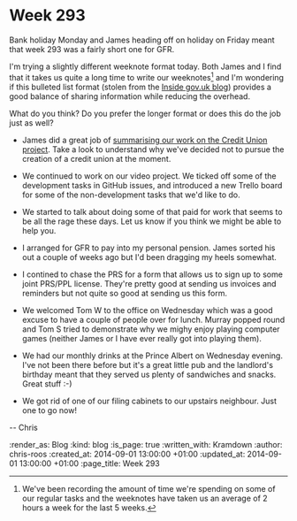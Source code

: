 Week 293
========

Bank holiday Monday and James heading off on holiday on Friday meant that week 293 was a fairly short one for GFR.

I'm trying a slightly different weeknote format today. Both James and I find that it takes us quite a long time to write our weeknotes[^1] and I'm wondering if this bulleted list format (stolen from the [Inside gov.uk blog][]) provides a good balance of sharing information while reducing the overhead.

What do you think? Do you prefer the longer format or does this do the job just as well?

* James did a great job of [summarising our work on the Credit Union project][credit-union-summary]. Take a look to understand why we've decided not to pursue the creation of a credit union at the moment.

* We continued to work on our video project. We ticked off some of the development tasks in GitHub issues, and introduced a new Trello board for some of the non-development tasks that we'd like to do.

* We started to talk about doing some of that paid for work that seems to be all the rage these days. Let us know if you think we might be able to help you.

* I arranged for GFR to pay into my personal pension. James sorted his out a couple of weeks ago but I'd been dragging my heels somewhat.

* I contined to chase the PRS for a form that allows us to sign up to some joint PRS/PPL license. They're pretty good at sending us invoices and reminders but not quite so good at sending us this form.

* We welcomed Tom W to the office on Wednesday which was a good excuse to have a couple of people over for lunch. Murray popped round and Tom S tried to demonstrate why we mighy enjoy playing computer games (neither James or I have ever really got into playing them).

* We had our monthly drinks at the Prince Albert on Wednesday evening. I've not been there before but it's a great little pub and the landlord's birthday meant that they served us plenty of sandwiches and snacks. Great stuff :-)

* We got rid of one of our filing cabinets to our upstairs neighbour. Just one to go now!

-- Chris

[^1]: We've been recording the amount of time we're spending on some of our regular tasks and the weeknotes have taken us an average of 2 hours a week for the last 5 weeks.

[credit-union-summary]: http://gofreerange.com/project-credit-union-update
[Inside gov.uk blog]: https://insidegovuk.blog.gov.uk

:render_as: Blog
:kind: blog
:is_page: true
:written_with: Kramdown
:author: chris-roos
:created_at: 2014-09-01 13:00:00 +01:00
:updated_at: 2014-09-01 13:00:00 +01:00
:page_title: Week 293
